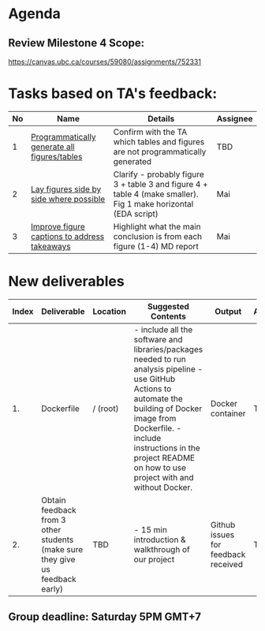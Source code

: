 # Agenda

## Review Milestone 4 Scope:

https://canvas.ubc.ca/courses/59080/assignments/752331

# Tasks based on TA's feedback:

| No  | Name | Details | Assignee |
| --- | ---- | ------- | -------- |
| 1   | [Programmatically generate all figures/tables](https://github.com/UBC-MDS/DSCI_522_group_31/issues/52)  | Confirm with the TA which tables and figures are not programmatically generated   | TBD      |
| 2   | [Lay figures side by side where possible](https://github.com/UBC-MDS/DSCI_522_group_31/issues/55) | Clarify - probably figure 3 + table 3 and figure 4 + table 4 (make smaller). Fig 1 make horizontal (EDA script)     | Mai      |
| 3   | [Improve figure captions to address takeaways](https://github.com/UBC-MDS/DSCI_522_group_31/issues/56)  | Highlight what the main conclusion is from each figure (1-4) MD report | Mai      |


# New deliverables

| Index | Deliverable                                                                                                          | Location | Suggested Contents                                                                                                             | Output                              | Assignee |
| ----- | -------------------------------------------------------------------------------------------------------------------- | -------- | ------------------------------------------------------------------------------------------------------------------------------ | ----------------------------------- | -------- |
| 1.    | Dockerfile                                                                                       | / (root) | - include all the software and libraries/packages needed to run analysis pipeline -use GitHub Actions to automate the building of Docker image from Dockerfile. -include instructions in the project README on how to use project with and without Docker.   | Docker container             | TBD     |
| 2.    | Obtain feedback from 3 other students (make sure they give us feedback early)                                                                                | TBD      | - 15 min introduction & walkthrough of our project                                                                             | Github issues for feedback received | TBD      |


## Group deadline: Saturday 5PM GMT+7
